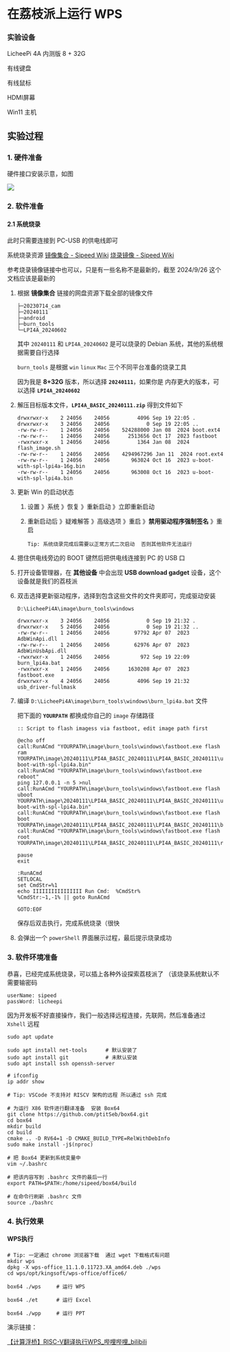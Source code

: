 # 在荔枝派上运行 WPS

### 实验设备

LicheePi 4A 内测版 8 + 32G

有线键盘

有线鼠标

HDMI屏幕

Win11 主机



## 实验过程

### 1. 硬件准备

硬件接口安装示意，如图

![](./images/gdk.png)



### 2. 软件准备

#### 2.1 系统烧录

此时只需要连接到 PC-USB 的供电线即可

系统烧录资源 [镜像集合 - Sipeed Wiki](https://wiki.sipeed.com/hardware/zh/lichee/th1520/lpi4a/3_images.html) [烧录镜像 - Sipeed Wiki](https://wiki.sipeed.com/hardware/zh/lichee/th1520/lpi4a/4_burn_image.html) 

参考烧录镜像链接中也可以，只是有一些名称不是最新的，截至 2024/9/26 这个文档应该是最新的



1. 根据 **镜像集合** 链接的网盘资源下载全部的镜像文件

   ```
   ├─20230714_cam
   ├─20240111
   ├─android
   ├─burn_tools
   └─LPI4A_20240602
   ```

   其中 `20240111` 和 `LPI4A_20240602` 是可以烧录的 Debian 系统，其他的系统根据需要自行选择

   `burn_tools` 是根据 `win` `linux` `Mac` 三个不同平台准备的烧录工具

   因为我是 **8+32G** 版本，所以选择 **`20240111`**，如果你是 内存更大的版本，可以选择 **`LPI4A_20240602`** 

   

2. 解压目标版本文件，**`LPI4A_BASIC_20240111.zip`** 得到文件如下

   ```
   drwxrwxr-x    2 24056    24056         4096 Sep 19 22:05 .
   drwxrwxr-x    3 24056    24056            0 Sep 19 22:05 ..
   -rw-rw-r--    1 24056    24056    524288000 Jan 08  2024 boot.ext4
   -rw-rw-r--    1 24056    24056      2513656 Oct 17  2023 fastboot
   -rwxrwxr-x    1 24056    24056         1364 Jan 08  2024 flash_image.sh
   -rw-rw-r--    1 24056    24056    4294967296 Jan 11  2024 root.ext4
   -rw-rw-r--    1 24056    24056       963024 Oct 16  2023 u-boot-with-spl-lpi4a-16g.bin
   -rw-rw-r--    1 24056    24056       963008 Oct 16  2023 u-boot-with-spl-lpi4a.bin
   ```



3. 更新 Win 的启动状态

   1. 设置 》系统 》恢复 》重新启动 》立即重新启动

   2. 重新启动后 》疑难解答 》高级选项 》重启 》**禁用驱动程序强制签名** 》重启

      ```
      Tip: 系统烧录完成后需要以正常方式二次启动  否则其他软件无法运行
      ```

      

4. 摁住供电线旁边的 BOOT 键然后把供电线连接到 PC 的 USB 口

5. 打开设备管理器，在 **其他设备** 中会出现 **USB download gadget** 设备，这个设备就是我们的荔枝派

6. 双击选择更新驱动程序，选择到包含这些文件的文件夹即可，完成驱动安装

   ```
   D:\LicheePi4A\image\burn_tools\windows
   
   drwxrwxr-x    3 24056    24056            0 Sep 19 21:32 .
   drwxrwxr-x    5 24056    24056            0 Sep 19 21:32 ..
   -rw-rw-r--    1 24056    24056        97792 Apr 07  2023 AdbWinApi.dll
   -rw-rw-r--    1 24056    24056        62976 Apr 07  2023 AdbWinUsbApi.dll
   -rwxrwxr-x    1 24056    24056          972 Sep 19 22:09 burn_lpi4a.bat
   -rwxrwxr-x    1 24056    24056      1630208 Apr 07  2023 fastboot.exe
   drwxrwxr-x    4 24056    24056         4096 Sep 19 21:32 usb_driver-fullmask
   ```



7. 编译 `D:\LicheePi4A\image\burn_tools\windows\burn_lpi4a.bat` 文件

   把下面的 **`YOURPATH`** 都换成你自己的 `image` 存储路径

   ```
   :: Script to flash imagess via fastboot, edit image path first
   
   @echo off
   call:RunACmd "YOURPATH\image\burn_tools\windows\fastboot.exe flash ram YOURPATH\image\20240111\LPI4A_BASIC_20240111\LPI4A_BASIC_20240111\u-boot-with-spl-lpi4a.bin"
   call:RunACmd "YOURPATH\image\burn_tools\windows\fastboot.exe reboot"
   ping 127.0.0.1 -n 5 >nul
   call:RunACmd "YOURPATH\image\burn_tools\windows\fastboot.exe flash uboot  YOURPATH\image\20240111\LPI4A_BASIC_20240111\LPI4A_BASIC_20240111\u-boot-with-spl-lpi4a.bin"
   call:RunACmd "YOURPATH\image\burn_tools\windows\fastboot.exe flash boot  YOURPATH\image\20240111\LPI4A_BASIC_20240111\LPI4A_BASIC_20240111\boot.ext4"
   call:RunACmd "YOURPATH\image\burn_tools\windows\fastboot.exe flash root  YOURPATH\image\20240111\LPI4A_BASIC_20240111\LPI4A_BASIC_20240111\root.ext4"
   
   pause
   exit
   
   :RunACmd
   SETLOCAL
   set CmdStr=%1
   echo IIIIIIIIIIIIIIII Run Cmd:  %CmdStr% 
   %CmdStr:~1,-1% || goto RunACmd
   
   GOTO:EOF
   
   ```

   保存后双击执行，完成系统烧录（很快

   

8. 会弹出一个 `powerShell` 界面展示过程，最后提示烧录成功



### 3. 软件环境准备

恭喜，已经完成系统烧录，可以插上各种外设探索荔枝派了 （该烧录系统默认不需要输密码

```
userName: sipeed
passWord: licheepi
```



因为开发板不好直接操作，我们一般选择远程连接，先联网，然后准备通过 `Xshell` 远程

```shell
sudo apt update

sudo apt install net-tools		# 默认安装了
sudo apt install git			# 未默认安装
sudo apt install ssh openssh-server

# ifconfig
ip addr show

# Tip: VSCode 不支持对 RISCV 架构的远程 所以通过 ssh 完成

# 为运行 X86 软件进行翻译准备  安装 Box64
git clone https://github.com/ptitSeb/box64.git
cd box64
mkdir build
cd build
cmake .. -D RV64=1 -D CMAKE_BUILD_TYPE=RelWithDebInfo
sudo make install -j$(nproc)

# 把 Box64 更新到系统变量中
vim ~/.bashrc

# 把该内容写到 .bashrc 文件的最后一行
export PATH=$PATH:/home/sipeed/box64/build

# 在命令行刷新 .bashrc 文件
source ./bashrc
```



### 4. 执行效果

#### WPS执行

```shell
# Tip: 一定通过 chrome 浏览器下载  通过 wget 下载格式有问题
mkdir wps
dpkg -X wps-office_11.1.0.11723.XA_amd64.deb ./wps
cd wps/opt/kingsoft/wps-office/office6/

box64 ./wps		# 运行 WPS

box64 ./et		# 运行 Excel

box64 ./wpp		# 运行 PPT
```

演示链接：

[【计算浮桥】RISC-V翻译执行WPS_哔哩哔哩_bilibili](https://www.bilibili.com/video/BV1vTxyeTEAo/?spm_id_from=333.999.0.0&vd_source=417238cd96b1b549d14bcb35a9da3cf0)